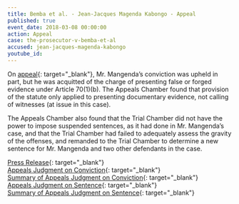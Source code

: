 ```yaml
---
title: Bemba et al. - Jean-Jacques Magenda Kabongo - Appeal
published: true
event_date: 2018-03-08 00:00:00
action: Appeal
case: the-prosecutor-v-bemba-et-al
accused: jean-jacques-magenda-kabongo
youtube_id:
---
```


On&nbsp;[appeal](https://www.icc-cpi.int/Pages/item.aspx?name=pr1362){: target="_blank"}, Mr. Mangenda’s conviction was upheld in part, but he was acquitted of the charge of presenting false or forged evidence under Article 70(1)(b). The Appeals Chamber found that provision of the statute only applied to presenting documentary evidence, not calling of witnesses (at issue in this case).

The Appeals Chamber also found that the Trial Chamber did not have the power to impose suspended sentences, as it had done in Mr. Mangenda’s case, and that the Trial Chamber had failed to adequately assess the gravity of the offenses, and remanded to the Trial Chamber to determine a new sentence for Mr. Mangenda and two other defendants in the case.

[Press Release](https://www.icc-cpi.int/Pages/item.aspx?name=pr1362){: target="_blank"}<br>[Appeals Judgment on Conviction](https://www.icc-cpi.int/CourtRecords/CR2018_01638.PDF){: target="_blank"}<br>[Summary of Appeals Judgment on Conviction](https://www.icc-cpi.int/itemsDocuments/180308-summ-judg-bembaEtAl-conviction.pdf){: target="_blank"}<br>[Appeals Judgment on Sentence](https://www.icc-cpi.int/CourtRecords/CR2018_01639.PDF){: target="_blank"}<br>[Summary of Appeals Judgment on Sentence](https://www.icc-cpi.int/itemsDocuments/180308-summ-judg-bembaEtAl-sentence.pdf){: target="_blank"}
